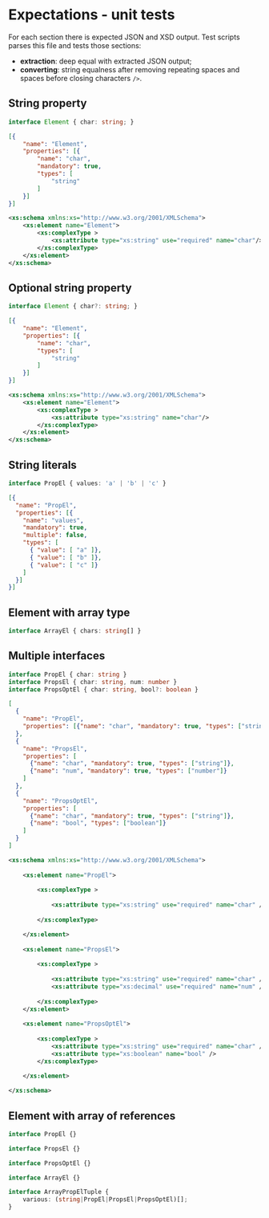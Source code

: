 # Expectations - unit tests

For each section there is expected JSON and XSD output.
Test scripts parses this file and tests those sections:

* **extraction**: deep equal with extracted JSON output;
* **converting**: string equalness after removing repeating spaces
    and spaces before closing characters `/>`.






## String property

```ts
interface Element { char: string; }
```

```json
[{
    "name": "Element",
    "properties": [{
        "name": "char",
        "mandatory": true,
        "types": [
            "string"
        ]
    }]
}]
```

```xsd
<xs:schema xmlns:xs="http://www.w3.org/2001/XMLSchema"> 
    <xs:element name="Element"> 
        <xs:complexType > 
            <xs:attribute type="xs:string" use="required" name="char"/> 
        </xs:complexType> 
    </xs:element> 
</xs:schema>
```






## Optional string property

```ts
interface Element { char?: string; }
```

```json
[{
    "name": "Element",
    "properties": [{
        "name": "char",
        "types": [
            "string"
        ]
    }]
}]
```

```xsd
<xs:schema xmlns:xs="http://www.w3.org/2001/XMLSchema"> 
    <xs:element name="Element"> 
        <xs:complexType > 
            <xs:attribute type="xs:string" name="char"/> 
        </xs:complexType> 
    </xs:element> 
</xs:schema>
```






## String literals

```ts
interface PropEl { values: 'a' | 'b' | 'c' }
```

```json
[{
  "name": "PropEl",
  "properties": [{
    "name": "values",
    "mandatory": true,
    "multiple": false,
    "types": [
      { "value": [ "a" ]},
      { "value": [ "b" ]},
      { "value": [ "c" ]}
    ]
  }]
}]
```






## Element with array type

```ts
interface ArrayEl { chars: string[] }
```






## Multiple interfaces

```ts
interface PropEl { char: string }
interface PropsEl { char: string, num: number }
interface PropsOptEl { char: string, bool?: boolean }
```

```json
[
  {
    "name": "PropEl",
    "properties": [{"name": "char", "mandatory": true, "types": ["string"]}]
  },
  {
    "name": "PropsEl",
    "properties": [
      {"name": "char", "mandatory": true, "types": ["string"]},
      {"name": "num", "mandatory": true, "types": ["number"]}
    ]
  },
  {
    "name": "PropsOptEl",
    "properties": [
      {"name": "char", "mandatory": true, "types": ["string"]},
      {"name": "bool", "types": ["boolean"]}
    ]
  }
]
```

```xsd
<xs:schema xmlns:xs="http://www.w3.org/2001/XMLSchema">
  
    <xs:element name="PropEl">
      
        <xs:complexType >
          
            <xs:attribute type="xs:string" use="required" name="char" />
        
        </xs:complexType>

    </xs:element>
    
    <xs:element name="PropsEl">
      
        <xs:complexType >
          
            <xs:attribute type="xs:string" use="required" name="char" />
            <xs:attribute type="xs:decimal" use="required" name="num" />
    
        </xs:complexType>
    </xs:element>
    
    <xs:element name="PropsOptEl">
      
        <xs:complexType >      
            <xs:attribute type="xs:string" use="required" name="char" />
            <xs:attribute type="xs:boolean" name="bool" />
        </xs:complexType>

    </xs:element>
    
</xs:schema>
```






## Element with array of references

```ts
interface PropEl {}

interface PropsEl {}

interface PropsOptEl {}

interface ArrayEl {}

interface ArrayPropElTuple {
    various: (string|PropEl|PropsEl|PropsOptEl)[];
}
```